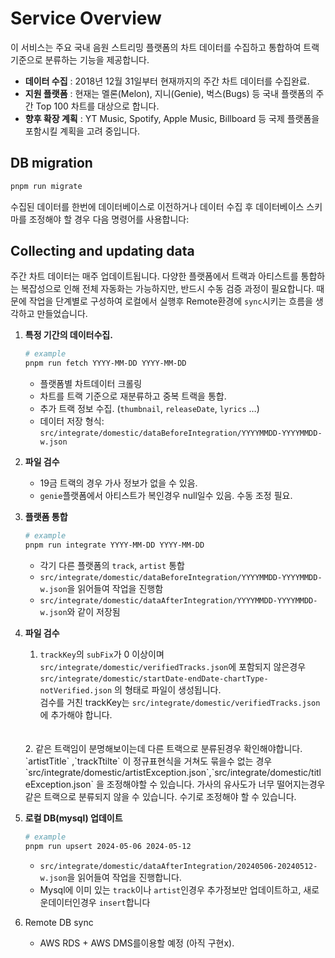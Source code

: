 # Service Overview

이 서비스는 주요 국내 음원 스트리밍 플랫폼의 차트 데이터를 수집하고 통합하여 트랙 기준으로 분류하는 기능을 제공합니다.

- **데이터 수집** :  2018년 12월 31일부터 현재까지의 주간 차트 데이터를 수집완료.
- **지원 플랫폼** : 현재는 멜론(Melon), 지니(Genie), 벅스(Bugs) 등 국내 플랫폼의 주간 Top 100 차트를 대상으로 합니다.
- **향후 확장 계획** : YT Music, Spotify, Apple Music, Billboard 등 국제 플랫폼을 포함시킬 계획을 고려 중입니다.

## DB migration

```bash
pnpm run migrate
```

수집된 데이터를 한번에 데이터베이스로 이전하거나 데이터 수집 후 데이터베이스 스키마를 조정해야 할 경우 다음 명령어를 사용합니다:

## Collecting and updating data

주간 차트 데이터는 매주 업데이트됩니다. 다양한 플랫폼에서 트랙과 아티스트를 통합하는 복잡성으로 인해 전체 자동화는 가능하지만, 반드시 수동 검증 과정이 필요합니다.
때문에 작업을 단계별로 구성하여 로컬에서 실행후 Remote환경에 `sync`시키는 흐름을 생각하고 만들었습니다.

1. **특정 기간의 데이터수집.**

    ```bash
    # example
    pnpm run fetch YYYY-MM-DD YYYY-MM-DD
    ```

    - 플랫폼별 차트데이터 크롤링
    - 차트를 트랙 기준으로 재분류하고 중복 트랙을 통합.
    - 추가 트랙 정보 수집. (`thumbnail`, `releaseDate`, `lyrics` …)
    - 데이터 저장 형식: `src/integrate/domestic/dataBeforeIntegration/YYYYMMDD-YYYYMMDD-w.json`
2. **파일 검수**
    - 19금 트랙의 경우 가사 정보가 없을 수 있음.
    - `genie`플랫폼에서 아티스트가 복인경우 null일수 있음. 수동 조정 필요.
3. **플랫폼 통합**

    ```bash
    # example
    pnpm run integrate YYYY-MM-DD YYYY-MM-DD
    ```

    - 각기 다른 플랫폼의 `track`, `artist` 통합
    - `src/integrate/domestic/dataBeforeIntegration/YYYYMMDD-YYYYMMDD-w.json`을 읽어들여 작업을 진행함
    - `src/integrate/domestic/dataAfterIntegration/YYYYMMDD-YYYYMMDD-w.json`와 같이 저장됨
4. **파일 검수**
    1. `trackKey`의 `subFix`가 0 이상이며 `src/integrate/domestic/verifiedTracks.json`에 포함되지 않은경우
    `src/integrate/domestic/startDate-endDate-chartType-notVerified.json` 의 형태로 파일이 생성됩니다.<br>
    검수를 거친 trackKey는 `src/integrate/domestic/verifiedTracks.json`에 추가해야 합니다.
    <br>
    <br>
    2. 같은 트랙임이 분명해보이는데 다른 트랙으로 분류된경우 확인해야합니다.
    `artistTitle` ,`trackTtilte`  이 정규표현식을 거쳐도 묶을수 없는 경우 `src/integrate/domestic/artistException.json`,`src/integrate/domestic/titleException.json`  을 조정해야할 수 있습니다.
     가사의 유사도가 너무 떨어지는경우 같은 트랙으로 분류되지 않을 수 있습니다. 수기로 조정해야 할 수 있습니다.

5. **로컬 DB(mysql) 업데이트**

    ```bash
    # example
    pnpm run upsert 2024-05-06 2024-05-12
    ```

    - `src/integrate/domestic/dataAfterIntegration/20240506-20240512-w.json`을 읽어들여 작업을 진행합니다.
    - Mysql에 이미 있는 `track`이나 `artist`인경우 추가정보만 업데이트하고, 새로운데이터인경우 `insert`합니다

6. Remote DB sync
    - AWS RDS + AWS DMS를이용할 예정 (아직 구현x).
